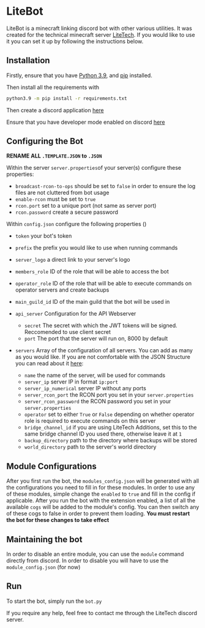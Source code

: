 # LiteBot
LiteBot is a minecraft linking discord bot with other various utilities. It was created for the technical minecraft server [LiteTech](http://discord.litetech.cf). If you would like to use it you can set it up by following the instructions below.

## Installation
Firstly, ensure that you have [Python 3.9](https://www.python.org/downloads/), and [pip](https://pip.pypa.io/en/stable/installing/) installed.

Then install all the requirements with

```bash
python3.9 -m pip install -r requirements.txt
```
Then create a discord application [here](https://discordpy.readthedocs.io/en/latest/discord.html)

Ensure that you have developer mode enabled on discord [here](https://discordia.me/en/developer-mode)

## Configuring the Bot
**RENAME ALL `.TEMPLATE.JSON` to `.JSON`**

Within the server `server.properties`of your server(s) configure these properties:
* `broadcast-rcon-to-ops` should be set to `false` in order to ensure the log files are not cluttered from bot usage
* `enable-rcon` must be set to `true`
* `rcon.port` set to a unique port (not same as server port)
* `rcon.password` create a secure password

Within `config.json` configure the following properties ()
* `token` your bot's token
* `prefix` the prefix you would like to use when running commands
* `server_logo` a direct link to your server's logo
* `members_role` ID of the role that will be able to access the bot
* `operator_role` ID of the role that will be able to execute commands on operator servers and create backups
* `main_guild_id` ID of the main guild that the bot will be used in

* `api_server` Configuration for the API Webserver
    * `secret` The secret with which the JWT tokens will be signed. Reccomended to use client secret
    * `port` The port that the server will run on, 8000 by default

* `servers` Array of the configuration of all servers. You can add as many as you would like. If you are not comfortable with the JSON Structure you can read about it [here](https://www.digitalocean.com/community/tutorials/an-introduction-to-json):
    * `name` the name of the server, will be used for commands
    * `server_ip` server IP in format `ip:port`
    * `server_ip_numerical` server IP without any ports
    * `server_rcon_port` the RCON port you set in your `server.properties`
    * `server_rcon_password` the RCON password you set in your `server.properties`
    * `operator` set to either `True` or `False` depending on whether operator role is required to execute commands on this server
    * `bridge_channel_id` if you are using LiteTech Additions, set this to the same bridge channel ID you used there, otherwise leave it at `1`
    * `backup_directory` path to the directory where backups will be stored
    * `world_directory` path to the server's world directory

## Module Configurations
After you first run the bot, the `modules_config.json` will be generated with all the configurations you need to fill in for these modules.
In order to use any of these modules, simple change the `enabled` to `true` and fill in the config if applicable. After you run the bot with
the extension enabled, a list of all the available `cogs` will be added to the module's config. You can then switch any of these cogs to false
in order to prevent them loading. **You must restart the bot for these changes to take effect**

## Maintaining the bot
In order to disable an entire module, you can use the `module` command directly from discord. In order to disable you will have to use the 
`module_config.json` (for now)

## Run
To start the bot, simply run the `bot.py`

If you require any help, feel free to contact me through the LiteTech discord server.
    
